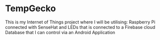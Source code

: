 # TempGecko
This is my Internet of Things project where I will be utilising: Raspberry Pi connected with SenseHat and LEDs that is connected to a Firebase cloud Database that I can control via an Android Application
